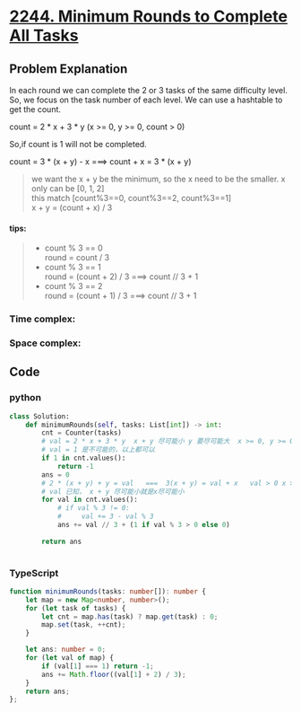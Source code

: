 # [2244. Minimum Rounds to Complete All Tasks](https://leetcode.cn/problems/minimum-rounds-to-complete-all-tasks/description/?envType=daily-question&envId=2024-05-14)


## Problem Explanation
In each round we can complete the 2 or 3 tasks of the same difficulty level. So, we focus on the task number of each level. We can use a hashtable to get the count.

count = 2 * x + 3 * y (x >= 0, y >= 0, count > 0)

So,if count is 1 will not be completed. 

count = 3 * (x + y) - x ===> count + x = 3 * (x + y)
> we want the x + y be the minimum, so the x need to be the smaller.
> x only can be [0, 1, 2]  
> this match [count%3==0, count%3==2, count%3==1]   
> x + y = (count + x) / 3

#### tips:
> + count % 3 == 0  
> round = count / 3
> + count % 3 == 1  
> round = (count + 2) / 3 ===> count // 3 + 1
> + count % 3 == 2  
> round = (count + 1) / 3 ===> count // 3 + 1
### Time complex:

### Space complex:

## Code

### python
```python
class Solution:
    def minimumRounds(self, tasks: List[int]) -> int:
        cnt = Counter(tasks)
        # val = 2 * x + 3 * y  x + y 尽可能小 y 要尽可能大  x >= 0, y >= 0
        # val = 1 是不可能的，以上都可以
        if 1 in cnt.values():
            return -1
        ans = 0
        # 2 * (x + y) + y = val   ===  3(x + y) = val + x   val > 0 x >=0 y >= 0
        # val 已知， x + y 尽可能小就是x尽可能小
        for val in cnt.values():
            # if val % 3 != 0:
            #     val += 3 - val % 3
            ans += val // 3 + (1 if val % 3 > 0 else 0)
            
        return ans
            
```

### TypeScript
```TypeScript
function minimumRounds(tasks: number[]): number {
    let map = new Map<number, number>();
    for (let task of tasks) {
        let cnt = map.has(task) ? map.get(task) : 0;
        map.set(task, ++cnt);
    }

    let ans: number = 0;
    for (let val of map) {
        if (val[1] === 1) return -1;
        ans += Math.floor((val[1] + 2) / 3);
    }
    return ans;
};

```